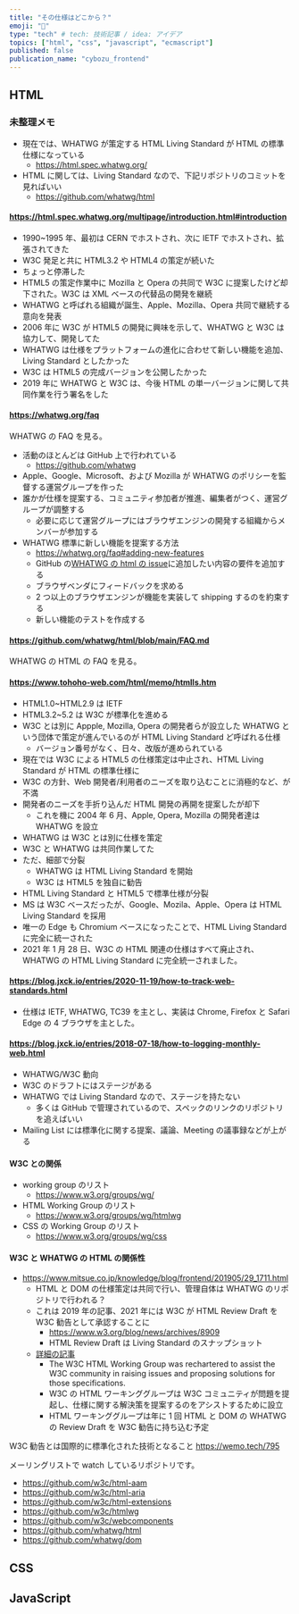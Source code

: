 ```yaml
---
title: "その仕様はどこから？"
emoji: "📜"
type: "tech" # tech: 技術記事 / idea: アイデア
topics: ["html", "css", "javascript", "ecmascript"]
published: false
publication_name: "cybozu_frontend"
---
```


## HTML

### 未整理メモ

- 現在では、WHATWG が策定する HTML Living Standard が HTML の標準仕様になっている
  - https://html.spec.whatwg.org/
- HTML に関しては、Living Standard なので、下記リポジトリのコミットを見ればいい
  - https://github.com/whatwg/html

#### https://html.spec.whatwg.org/multipage/introduction.html#introduction

- 1990~1995 年、最初は CERN でホストされ、次に IETF でホストされ、拡張されてきた
- W3C 発足と共に HTML3.2 や HTML4 の策定が続いた
- ちょっと停滞した
- HTML5 の策定作業中に Mozilla と Opera の共同で W3C に提案したけど却下された。W3C は XML ベースの代替品の開発を継続
- WHATWG と呼ばれる組織が誕生、Apple、Mozilla、Opera 共同で継続する意向を発表
- 2006 年に W3C が HTML5 の開発に興味を示して、WHATWG と W3C は協力して、開発してた
- WHATWG は仕様をプラットフォームの進化に合わせて新しい機能を追加、Living Standard としたかった
- W3C は HTML5 の完成バージョンを公開したかった
- 2019 年に WHATWG と W3C は、今後 HTML の単一バージョンに関して共同作業を行う署名をした

#### https://whatwg.org/faq

WHATWG の FAQ を見る。

- 活動のほとんどは GitHub 上で行われている
  - https://github.com/whatwg
- Apple、Google、Microsoft、および Mozilla が WHATWG のポリシーを監督する運営グループを作った
- 誰かが仕様を提案する、コミュニティ参加者が推進、編集者がつく、運営グループが調整する
  - 必要に応じて運営グループにはブラウザエンジンの開発する組織からメンバーが参加する
- WHATWG 標準に新しい機能を提案する方法
  - https://whatwg.org/faq#adding-new-features
  - GitHub の[WHATWG の html の issue](https://github.com/whatwg/html/issues)に追加したい内容の要件を追加する
  - ブラウザベンダにフィードバックを求める
  - 2 つ以上のブラウザエンジンが機能を実装して shipping するのを約束する
  - 新しい機能のテストを作成する

#### https://github.com/whatwg/html/blob/main/FAQ.md

WHATWG の HTML の FAQ を見る。

#### https://www.tohoho-web.com/html/memo/htmlls.htm

- HTML1.0~HTML2.9 は IETF
- HTML3.2~5.2 は W3C が標準化を進める
- W3C とは別に Appple, Mozilla, Opera の開発者らが設立した WHATWG という団体で策定が進んでいるのが HTML Living Standard ど呼ばれる仕様
  - バージョン番号がなく、日々、改版が進められている
- 現在では W3C による HTML5 の仕様策定は中止され、HTML Living Standard が HTML の標準仕様に
- W3C の方針、Web 開発者/利用者のニーズを取り込むことに消極的など、が不満
- 開発者のニーズを手折り込んだ HTML 開発の再開を提案したが却下
  - これを機に 2004 年 6 月、Apple, Opera, Mozilla の開発者達は WHATWG を設立
- WHATWG は W3C とは別に仕様を策定
- W3C と WHATWG は共同作業してた
- ただ、細部で分裂
  - WHATWG は HTML Living Standard を開始
  - W3C は HTML5 を独自に勧告
- HTML Living Standard と HTML5 で標準仕様が分裂
- MS は W3C ベースだったが、Google、Mozila、Apple、Opera は HTML Living Standard を採用
- 唯一の Edge も Chromium ベースになったことで、HTML Living Standard に完全に統一された
- 2021 年 1 月 28 日、W3C の HTML 関連の仕様はすべて廃止され、WHATWG の HTML Living Standard に完全統一されました。

#### https://blog.jxck.io/entries/2020-11-19/how-to-track-web-standards.html

- 仕様は IETF, WHATWG, TC39 を主とし、実装は Chrome, Firefox と Safari Edge の 4 ブラウザを主とした。

#### https://blog.jxck.io/entries/2018-07-18/how-to-logging-monthly-web.html

- WHATWG/W3C 動向
- W3C のドラフトにはステージがある
- WHATWG では Living Standard なので、ステージを持たない
  - 多くは GitHub で管理されているので、スペックのリンクのリポジトリを追えばいい
- Mailing List には標準化に関する提案、議論、Meeting の議事録などが上がる

#### W3C との関係

- working group のリスト
  - https://www.w3.org/groups/wg/
- HTML Working Group のリスト
  - https://www.w3.org/groups/wg/htmlwg
- CSS の Working Group のリスト
  - https://www.w3.org/groups/wg/css

#### W3C と WHATWG の HTML の関係性

- https://www.mitsue.co.jp/knowledge/blog/frontend/201905/29_1711.html
  - HTML と DOM の仕様策定は共同で行い、管理自体は WHATWG のリポジトリで行われる？
  - これは 2019 年の記事、2021 年には W3C が HTML Review Draft を W3C 勧告として承認することに
    - https://www.w3.org/blog/news/archives/8909
    - HTML Review Draft は Living Standard のスナップショット
  - [詳細の記事](https://www.w3.org/blog/2021/01/whatwg-review-drafts-of-html-and-dom-endorsed-as-w3c-recommendations/)
    - The W3C HTML Working Group was rechartered to assist the W3C community in raising issues and proposing solutions for those specifications.
    - W3C の HTML ワーキンググループは W3C コミュニティが問題を提起し、仕様に関する解決策を提案するのをアシストするために設立
    - HTML ワーキンググループは年に 1 回 HTML と DOM の WHATWG の Review Draft を W3C 勧告に持ち込む予定

W3C 勧告とは国際的に標準化された技術となること
https://wemo.tech/795

メーリングリストで watch しているリポジトリです。

- https://github.com/w3c/html-aam
- https://github.com/w3c/html-aria
- https://github.com/w3c/html-extensions
- https://github.com/w3c/htmlwg
- https://github.com/w3c/webcomponents
- https://github.com/whatwg/html
- https://github.com/whatwg/dom

## CSS

## JavaScript
